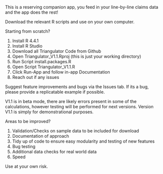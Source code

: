 This is a reserving companion app, you feed in your line-by-line claims data and the app does the rest!

Download the relevant R scripts and use on your own computer.

Starting from scratch?
1) Install R 4.4.1 
2) Install R Studio
3) Download all Triangulator Code from Github
4) Open Triangulator_V1.1.Rproj (this is just your working directory)
5) Run Script install.packages.R
6) Open Script Triangulator_V1.1.R 
7) Click Run-App and follow in-app Documentation
8) Reach out if any issues

Suggest feature improvements and bugs via the Issues tab. If its a bug, please provide a replicatable example if possible.

V1.1 is in beta mode, there are likely errors present in some of the calculations, however testing will be performed for next versions. Version V1.1 is simply for demonstrational purposes.

Areas to be improved?
1) Validation/Checks on sample data to be included for download
2) Documentation of approach
3) Tidy up of code to ensure easy modularity and testing of new features
4) Bug testing
5) Additional data checks for real world data
6) Speed

Use at your own risk.
